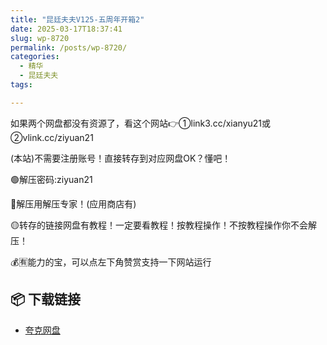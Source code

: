 ```yaml
---
title: "昆廷夫夫V125-五周年开箱2"
date: 2025-03-17T18:37:41
slug: wp-8720
permalink: /posts/wp-8720/
categories:
  - 精华
  - 昆廷夫夫
tags:

---
```


如果两个网盘都没有资源了，看这个网站👉①link3.cc/xianyu21或②vlink.cc/ziyuan21

(本站)不需要注册账号！直接转存到对应网盘OK？懂吧！

🟢解压密码:ziyuan21

🔵解压用解压专家！(应用商店有)

🟡转存的链接网盘有教程！一定要看教程！按教程操作！不按教程操作你不会解压！

💰🈶能力的宝，可以点左下角赞赏支持一下网站运行

## 📦 下载链接
- [夸克网盘](https://blziyuan21.com/pay-download/8720?key=1d3770211d&down_id=0)


